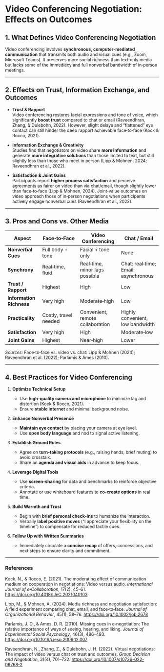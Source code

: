 # Video Conferencing Negotiation: Effects on Outcomes

## 1. What Defines Video Conferencing Negotiation  
Video conferencing involves **synchronous, computer‑mediated communication** that transmits both audio and visual cues (e.g., Zoom, Microsoft Teams). It preserves more social richness than text‐only media but lacks some of the immediacy and full nonverbal bandwidth of in‐person meetings.

---

## 2. Effects on Trust, Information Exchange, and Outcomes

- **Trust & Rapport**  
  Video conferencing restores facial expressions and tone of voice, which significantly **boost trust** compared to chat or email (Raveendhran, Zhang, & Dulebohn, 2022). However, slight delays and “flattened” eye contact can still hinder the deep rapport achievable face‑to‑face (Kock & Rocco, 2021).

- **Information Exchange & Creativity**  
  Studies find that negotiators on video share **more information** and generate **more integrative solutions** than those limited to text, but still slightly less than those who meet in person (Lipp & Mohnen, 2024; Raveendhran et al., 2022).

- **Satisfaction & Joint Gains**  
  Participants report **higher process satisfaction** and perceive agreements as fairer on video than via chat/email, though slightly lower than face‑to‑face (Lipp & Mohnen, 2024). Joint‐value outcomes on video approach those of in‑person negotiations when participants actively engage nonverbal cues (Raveendhran et al., 2022).

---

## 3. Pros and Cons vs. Other Media

| Aspect                    | Face‑to‑Face            | Video Conferencing                 | Chat / Email                       |
|---------------------------|-------------------------|------------------------------------|------------------------------------|
| **Nonverbal Cues**        | Full body + tone       | Facial + tone only                 | None                               |
| **Synchrony**             | Real‑time, fluid       | Real‑time, minor lags possible     | Chat: real‑time; Email: asynchronous |
| **Trust / Rapport**       | Highest                | High                               | Low                                |
| **Information Richness**  | Very high              | Moderate‑high                      | Low                                |
| **Practicality**          | Costly, travel needed  | Convenient, remote collaboration   | Highly convenient, low bandwidth   |
| **Satisfaction**          | Very high              | High                               | Moderate‑low                       |
| **Joint Gains**           | Highest                | Near‑high                          | Lower                              |

*Sources:* Face‑to‑face vs. video vs. chat: Lipp & Mohnen (2024); Raveendhran et al. (2022); Parlamis & Ames (2010).

---

## 4. Best Practices for Video Conferencing

1. **Optimize Technical Setup**  
   - Use **high‑quality camera and microphone** to minimize lag and distortion (Kock & Rocco, 2021).  
   - Ensure **stable internet** and minimal background noise.

2. **Enhance Nonverbal Presence**  
   - **Maintain eye contact** by placing your camera at eye level.  
   - Use **open body language** and nod to signal active listening.

3. **Establish Ground Rules**  
   - Agree on **turn‑taking protocols** (e.g., raising hands, brief muting) to avoid crosstalk.  
   - Share an **agenda and visual aids** in advance to keep focus.

4. **Leverage Digital Tools**  
   - Use **screen‑sharing** for data and benchmarks to reinforce objective criteria.  
   - Annotate or use whiteboard features to **co‑create options** in real time.

5. **Build Warmth and Trust**  
   - Begin with **brief personal check‑ins** to humanize the interaction.  
   - Verbally **label positive moves** (“I appreciate your flexibility on the timeline”) to compensate for reduced tactile cues.

6. **Follow Up with Written Summaries**  
   - Immediately circulate a **concise recap** of offers, concessions, and next steps to ensure clarity and commitment.

---

### References

Kock, N., & Rocco, E. (2021). The moderating effect of communication medium on cooperation in negotiations: Video versus audio. *International Journal of e‑Collaboration*, 17(2), 45–61. https://doi.org/10.4018/IJeC.2021040103

Lipp, M., & Mohnen, A. (2024). Media richness and negotiation satisfaction: A field experiment comparing chat, email, and face‑to‑face. *Journal of Organizational Behavior*, 45(1), 58–76. https://doi.org/10.1002/job.2678

Parlamis, J. D., & Ames, D. R. (2010). Missing cues in e‑negotiation: The relative importance of ways of seeing, hearing, and liking. *Journal of Experimental Social Psychology*, 46(3), 486–493. https://doi.org/10.1016/j.jesp.2009.12.007

Raveendhran, N., Zhang, Z., & Dulebohn, J. H. (2022). Virtual negotiations: The impact of video versus chat on trust and outcomes. *Group Decision and Negotiation*, 31(4), 701–722. https://doi.org/10.1007/s10726-022-09768-2  
